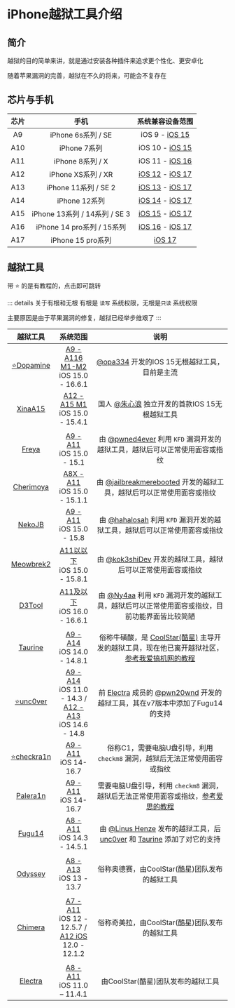 #  iPhone越狱工具介绍




## 简介

越狱的目的简单来讲，就是通过安装各种插件来追求更个性化、更安卓化

随着苹果漏洞的完善，越狱在不久的将来，可能会不复存在


## 芯片与手机

| 芯片| 手机 | 系统兼容设备范围 |
| :-: | :-: | :-: |
| A9 | iPhone 6s系列 / SE | iOS 9 - [iOS 15](https://support.apple.com/zh-cn/guide/iphone/iphe3fa5df43/15.0/ios/15.0) |
| A10 | iPhone 7系列 | iOS 10 - [iOS 15](https://support.apple.com/zh-cn/guide/iphone/iphe3fa5df43/15.0/ios/15.0) |
| A11 | iPhone 8系列 / X | iOS 11 - [iOS 16](https://support.apple.com/zh-cn/guide/iphone/iphe3fa5df43/16.0/ios/16.0) |
| A12 | iPhone XS系列 / XR | [iOS 12](https://support.apple.com/zh-cn/guide/iphone/iphe3fa5df43/12.0/ios/12.0) - [iOS 17](https://support.apple.com/zh-cn/guide/iphone/iphe3fa5df43/ios) |
| A13 | iPhone 11系列 / SE 2 | [iOS 13](https://support.apple.com/zh-cn/guide/iphone/iphe3fa5df43/13.0/ios/13.0) - [iOS 17](https://support.apple.com/zh-cn/guide/iphone/iphe3fa5df43/ios) |
| A14 | iPhone 12系列 | [iOS 14](https://support.apple.com/zh-cn/guide/iphone/iphe3fa5df43/14.0/ios/14.0) - [iOS 17](https://support.apple.com/zh-cn/guide/iphone/iphe3fa5df43/ios) |
| A15 | iPhone 13系列 / 14系列 / SE 3 | [iOS 15](https://support.apple.com/zh-cn/guide/iphone/iphe3fa5df43/15.0/ios/15.0) - [iOS 17](https://support.apple.com/zh-cn/guide/iphone/iphe3fa5df43/ios) |
| A16 | iPhone 14 pro系列 / 15系列 | [iOS 16](https://support.apple.com/zh-cn/guide/iphone/iphe3fa5df43/16.0/ios/16.0) - [iOS 17](https://support.apple.com/zh-cn/guide/iphone/iphe3fa5df43/ios) |
| A17 | iPhone 15 pro系列 | [iOS 17](https://support.apple.com/zh-cn/guide/iphone/iphe3fa5df43/ios) |



## 越狱工具

带 ⭐ 的是有教程的，点击即可跳转

::: details 关于有根和无根
有根是 `读写` 系统权限，无根是`只读` 系统权限

主要原因是由于苹果漏洞的修复，越狱已经举步维艰了
:::

| 越狱工具| 系统范围 | 说明 |
| :-: | :-: | :-: |
| [⭐Dopamine](./Dopamine.md) | [A9 - A116 M1-M2](#芯片与手机)<br>iOS 15.0 - 16.6.1 | [@opa334](https://twitter.com/opa334dev) 开发的IOS 15无根越狱工具，目前是主流 |
| [XinaA15](https://zhuxinlang.github.io/) | [A12 - A15 M1](#芯片与手机)<br>iOS 15.0 - 15.4.1 | 国人 [@朱心浪](https://twitter.com/xina520) 独立开发的首款IOS 15无根越狱工具 |
| |
| [Freya](https://github.com/pwned4ever/Freya15/releases) | [A9 - A11](#芯片与手机)<br>iOS 15.0 - 15.1 | 由 [@pwned4ever](https://twitter.com/shogunpwnd) 利用 `KFD` 漏洞开发的越狱工具，越狱后可以正常使用面容或指纹 |
| [Cherimoya](https://polcom.de/) | [A8X - A11](#芯片与手机)<br>iOS 15.0 - 15.1.1 | 由 [@jailbreakmerebooted](https://github.com/jailbreakmerebooted/cherimoya) 开发的越狱工具，越狱后可以正常使用面容或指纹 |
| [NekoJB](https://nekojb.hhls.xyz/) | [A9 - A11](#芯片与手机)<br>iOS 15.0 - 15.8 | 由 [@hahalosah](https://x.com/hahalosah/) 利用 `KFD` 漏洞开发的越狱工具，越狱后可以正常使用面容或指纹 |
| [Meowbrek2](https://ios.cfw.guide/installing-meowbrek2/) | [A11以以下](#芯片与手机)<br>iOS 15.0 - 15.8.1 | 由 [@kok3shiDev](https://twitter.com/kok3shiDev) 开发的越狱工具，越狱后可以正常使用面容或指纹 |
| [D3Tool](https://github.com/KpwnZ/Def1nit3lyN0tAJa1lbr3akTool/releases) | [A11及以下](#芯片与手机)<br>iOS 16.0 - 16.6.1 | 由 [@Ny4aa](https://twitter.com/Nyaaaaa_ovo) 利用 `KFD` 漏洞开发的越狱工具，越狱后可以正常使用面容或指纹，目前功能界面皆比较简陋 |
| |
| [Taurine](https://taurine.app/) | [A9 - A14](#芯片与手机)<br>iOS 14.0 - 14.8.1 | 俗称牛磺酸，是 [CoolStar(酷星)](https://twitter.com/CStar_OW) 主导开发的越狱工具，现在他已离开越狱社区，[参考我爱搞机网的教程](http://www.52ggi.cn/yynews/256.html) |
| [⭐unc0ver](./unc0ver.md) | [A9 - A14](#芯片与手机)<br>iOS 11.0 - 14.3 /<br>[A12 - A13](#芯片与手机)<br>iOS 14.6 - 14.8 | 前 [Electra](https://coolstar.org/electra/) 成员的 [@pwn20wnd](https://twitter.com/Pwn20wnd) 开发的越狱工具，其在v7版本中添加了Fugu14的支持 |
| [⭐checkra1n](./checkra1n.md) | [A9 - A11](#芯片与手机)<br>iOS 14-16.7 | 俗称C1，需要电脑U盘引导，利用 `checkm8` 漏洞，越狱后无法正常使用面容或指纹 |
| [Palera1n](https://palera.in/) | [A9 - A11](#芯片与手机)<br>iOS 14-16.7 | 需要电脑U盘引导，利用 `checkm8` 漏洞，越狱后无法正常使用面容或指纹，[参考爱思的教程](https://www.i4.cn/news_detail_52687.html) |
| [Fugu14](https://github.com/LinusHenze/Fugu14) | [A8 - A11](#芯片与手机)<br>iOS 14.3 - 14.5.1 | 由 [@Linus Henze](https://twitter.com/LinusHenze) 发布的越狱工具，后 [unc0ver](https://unc0ver.dev/) 和 [Taurine](https://taurine.app/) 添加了对它的支持|
| |
| [Odyssey](https://theodyssey.dev/) | [A8 - A13](#芯片与手机)<br>iOS 13 - 13.7 | 俗称奥德赛，由CoolStar(酷星)团队发布的越狱工具 |
| |
| [Chimera](https://chimera.coolstar.org/) | [A7 - A11](#芯片与手机)<br>iOS 12 - 12.5.7 /<br>[A12 iOS](#芯片与手机)<br>12.0 - 12.1.2 | 俗称奇美拉，由CoolStar(酷星)团队发布的越狱工具 |
| |
| [Electra](https://coolstar.org/electra/) | [A8 - A11](#芯片与手机)<br>iOS 11.0 – 11.4.1 | 由CoolStar(酷星)团队发布的越狱工具 |


